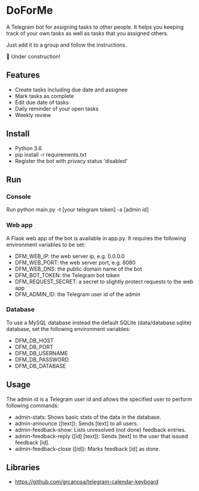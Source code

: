 DoForMe
=======

A Telegram bot for assigning tasks to other people.
It helps you keeping track of your own tasks as well as tasks that you assigned others.

Just add it to a group and follow the instructions.

:construction: Under construction!


Features
--------

* Create tasks including due date and assignee
* Mark tasks as complete
* Edit due date of tasks
* Daily reminder of your open tasks
* Weekly review


Install
-------

* Python 3.6
* pip install -r requirements.txt
* Register the bot with privacy status 'disabled'


Run
---

### Console

Run python main.py -t [your telegram token] -a [admin id]

### Web app

A Flask web app of the bot is available in app.py. It requires the following environment variables to be set:
* DFM_WEB_IP: the web server ip, e.g. 0.0.0.0
* DFM_WEB_PORT: the web server port, e.g. 8080
* DFM_WEB_DNS: the public domain name of the bot
* DFM_BOT_TOKEN: the Telegram bot token
* DFM_REQUEST_SECRET: a secret to slightly protect requests to the web app
* DFM_ADMIN_ID: the Telegram user id of the admin

### Database

To use a MySQL database instead the default SQLite (data/database.sqlite) database, set the following environment variables:
* DFM_DB_HOST
* DFM_DB_PORT
* DFM_DB_USERNAME
* DFM_DB_PASSWORD
* DFM_DB_DATABASE


Usage
-----

The admin id is a Telegram user id and allows the specified user to perform following commands:

* admin-stats: Shows basic stats of the data in the database.
* admin-announce ([text]): Sends [text] to all users.
* admin-feedback-show: Lists unresolved (not done) feedback entries.
* admin-feedback-reply ([id] [text]): Sends [text] to the user that issued feedback [id].
* admin-feedback-close ([id]): Marks feedback [id] as done.


Libraries
---------

* https://github.com/grcanosa/telegram-calendar-keyboard
